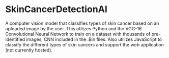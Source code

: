 # SkinCancerDetectionAI

A computer vision model that classifies types of skin cancer based on an uploaded image by the user.
This utilizes Python and the VGG-16 Convolutional Neural Network to train on a dataset with thousands of pre-identified images, CNN included in the .Bin files.
Also utilizes JavaScript to classify the different types of skin cancers and support the web application (not currently hosted).
